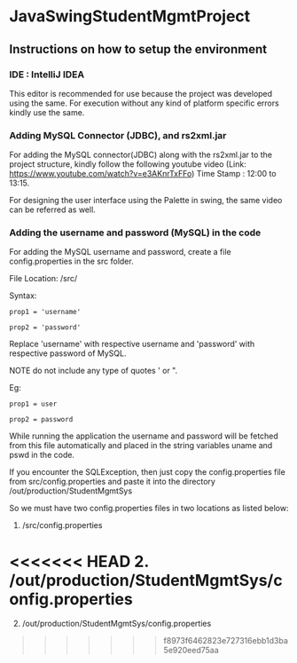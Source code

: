 # JavaSwingStudentMgmtProject

## Instructions on how to setup the environment

### IDE : IntelliJ IDEA
This editor is recommended for use because the project was developed using the same. For execution without any kind of  platform specific errors kindly use the same.

### Adding MySQL Connector (JDBC), and rs2xml.jar
For adding the MySQL connector(JDBC) along with the rs2xml.jar to the project structure, kindly follow the following youtube video (Link: https://www.youtube.com/watch?v=e3AKnrTxFFo) Time Stamp : 12:00 to 13:15.
  
  For designing the user interface using the Palette in swing, the same video can be referred as well.
  
### Adding the username and password (MySQL) in the code
For adding the MySQL username and password, create a file config.properties in the src folder.

 File Location: /src/
 
Syntax:

`prop1 = 'username'`

`prop2 = 'password'`

Replace 'username' with respective username and 'password' with respective password of MySQL.

NOTE do not include any type of quotes ' or ".

Eg:

`prop1 = user`

`prop2 = password`

While running the application the username and password will be fetched from this file automatically and placed in the string variables uname and pswd in the code.

If you encounter the SQLException, then just copy the config.properties file from src/config.properties and paste it into the directory /out/production/StudentMgmtSys

So we must have two config.properties files in two locations as listed below:

1. /src/config.properties

<<<<<<< HEAD
2. /out/production/StudentMgmtSys/config.properties
=======
2. /out/production/StudentMgmtSys/config.properties
>>>>>>> f8973f6462823e727316ebb1d3ba5e920eed75aa
